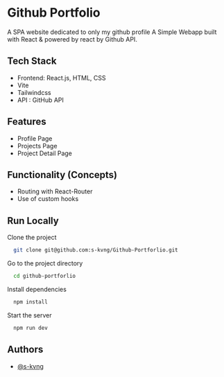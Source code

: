 # Github Portfolio
A SPA website dedicated to only my github profile
A Simple Webapp built with React & powered by react by Github API.


## Tech Stack
- Frontend: React.js,  HTML, CSS
- Vite
- Tailwindcss
- API : GitHub API

## Features
- Profile Page
- Projects Page
- Project Detail Page

## Functionality (Concepts)
- Routing with React-Router
- Use of custom hooks

## Run Locally

Clone the project

```bash
  git clone git@github.com:s-kvng/Github-Portforlio.git
```

Go to the project directory

```bash
  cd github-portforlio
```

Install dependencies

```bash
  npm install
```

Start the server

```bash
  npm run dev
```


## Authors

- [@s-kvng](https://www.github.com/s-kvng)

